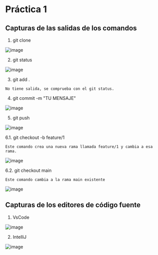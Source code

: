 # Práctica 1

## Capturas de las salidas de los comandos


1. git clone

![image](https://github.com/user-attachments/assets/d5c7e2fb-57eb-4885-aabe-b82a74dfbaa7)

2. git status

![image](https://github.com/user-attachments/assets/84448f71-4f4b-479e-b0af-c96541701575)

3. git add .
```
No tiene salida, se comprueba con el git status.
```

4. git commit -m "TU MENSAJE"

![image](https://github.com/user-attachments/assets/24e28a10-15db-4974-a1c7-cc270b9b6554)

5. git push

![image](https://github.com/user-attachments/assets/be7a6eb1-c4c5-4b71-8954-8c1d0c2cc051)

6.1. git checkout -b feature/1
```
Este comando crea una nueva rama llamada feature/1 y cambia a esa rama.
```
![image](https://github.com/user-attachments/assets/456bd668-533a-462d-a2a8-3afbc71fcfd7)

6.2. git checkout main
```
Este comando cambia a la rama main existente
```
![image](https://github.com/user-attachments/assets/95885dc7-9c37-44ba-99b7-8947cc3357b1)

## Capturas de los editores de código fuente

1. VsCode

![image](https://github.com/user-attachments/assets/f203cb35-b6ce-4c85-8908-9b973e56fa5a)

2. IntelliJ

![image](https://github.com/user-attachments/assets/ddfadaa1-c2cf-48dc-94d0-e5daab9f9597)

